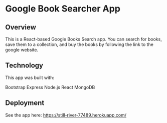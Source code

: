 # Google Book Searcher App

## Overview

This is a React-based Google Books Search app. You can search for books, save them to a collection, and buy the books by following the link to the google website. 

## Technology

This app was built with:

Bootstrap
Express
Node.js
React
MongoDB

## Deployment

See the app here: https://still-river-77489.herokuapp.com/
